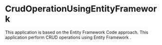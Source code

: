 # CrudOperationUsingEntityFramework
This application is based on the Entity Framework Code approach. This application perform CRUD operations using Entity Framework .
